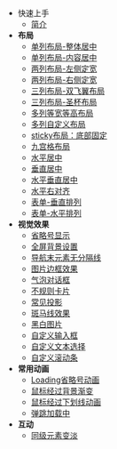 - 快速上手
  - [简介](zh-cn/README.md)
- <b>布局</b>
  - [单列布局-整体居中](zh-cn/01单列布局-整体居中.md)
  - [单列布局-内容居中](zh-cn/01单列布局-内容居中.md)
  - [两列布局-左侧定宽](zh-cn/02两列布局-左侧定宽.md)
  - [两列布局-右侧定宽](zh-cn/03两列布局-右侧定宽.md)
  - [三列布局-双飞翼布局](zh-cn/04三列布局-双飞翼布局.md)
  - [三列布局-圣杯布局](zh-cn/04三列布局-圣杯布局.md)
  - [多列等宽等高布局](zh-cn/06多列等宽等高布局.md)
  - [多列自定义布局](zh-cn/06多列自定义布局.md)
  - [sticky布局：底部固定](zh-cn/11sticky布局：底部固定.md)
  - [九宫格布局](zh-cn/07九宫格布局.md)
  - [水平居中](zh-cn/08水平居中.md)
  - [垂直居中](zh-cn/08垂直居中.md)
  - [水平垂直居中](zh-cn/09水平垂直居中.md)
  - [水平右对齐](zh-cn/10水平右对齐.md)
  - [表单-垂直排列](zh-cn/12表单-垂直排列.md)
  - [表单-水平排列](zh-cn/13表单-水平排列.md)
- <b>视觉效果</b>
  - [省略号显示](zh-cn/省略号.md)
  - [全屏背景设置](zh-cn/全屏背景设置.md)
  - [导航末元素无分隔线](zh-cn/导航末元素无分隔线.md) 
  - [图片边框效果](zh-cn/图片边框效果.md)
  - [气泡对话框](zh-cn/气泡对话框.md)
  - [不规则卡片](zh-cn/不规则卡片.md)
  - [常见投影](zh-cn/常见投影.md)
  - [斑马线效果](zh-cn/斑马线效果.md)
  - [黑白图片](zh-cn/黑白图片.md)
  - [自定义输入框](zh-cn/自定义输入框.md)
  - [自定义文本选择](zh-cn/自定义文本选择.md)
  - [自定义滚动条](zh-cn/自定义滚动条.md)
- <b>常用动画</b>
   - [Loading省略号动画](zh-cn/loading省略号动画.md)
   - [鼠标经过背景渐变](zh-cn/鼠标经过背景渐变.md)
   - [鼠标经过下划线动画](zh-cn/鼠标经过下划线动画.md)
   - [弹跳加载中](zh-cn/弹跳加载中.md)
- <b>互动</b>
   - [同级元素变淡](zh-cn/同级兄弟元素变淡.md)